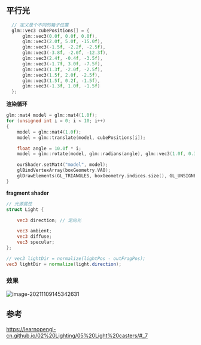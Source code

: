 ## 平行光

```c++
  // 定义是个不同的箱子位置
  glm::vec3 cubePositions[] = {
      glm::vec3(0.0f, 0.0f, 0.0f),
      glm::vec3(2.0f, 5.0f, -15.0f),
      glm::vec3(-1.5f, -2.2f, -2.5f),
      glm::vec3(-3.8f, -2.0f, -12.3f),
      glm::vec3(2.4f, -0.4f, -3.5f),
      glm::vec3(-1.7f, 3.0f, -7.5f),
      glm::vec3(1.3f, -2.0f, -2.5f),
      glm::vec3(1.5f, 2.0f, -2.5f),
      glm::vec3(1.5f, 0.2f, -1.5f),
      glm::vec3(-1.3f, 1.0f, -1.5f)
  };
```

**渲染循环**

```c++
glm::mat4 model = glm::mat4(1.0f);
for (unsigned int i = 0; i < 10; i++)
{
    model = glm::mat4(1.0f);
    model = glm::translate(model, cubePositions[i]);

    float angle = 10.0f * i;
    model = glm::rotate(model, glm::radians(angle), glm::vec3(1.0f, 0.3f, 0.5f));

    ourShader.setMat4("model", model);
    glBindVertexArray(boxGeometry.VAO);
    glDrawElements(GL_TRIANGLES, boxGeometry.indices.size(), GL_UNSIGNED_INT, 0);
}
```

**fragment shader**

```glsl
// 光源属性
struct Light {

    vec3 direction; // 定向光

    vec3 ambient;
    vec3 diffuse;
    vec3 specular;
};

// vec3 lightDir = normalize(lightPos - outFragPos);
vec3 lightDir = normalize(light.direction);

```

### 效果

![image-20211109145342631](image-20211109145342631.png)

## 参考

https://learnopengl-cn.github.io/02%20Lighting/05%20Light%20casters/#_7
